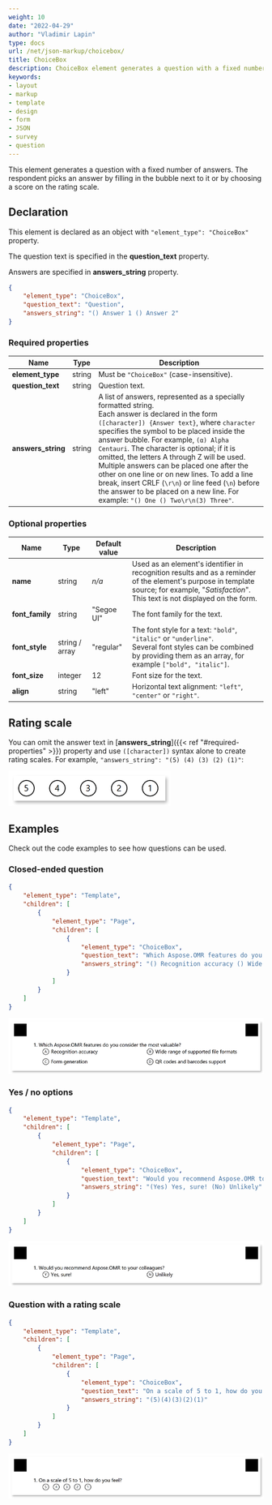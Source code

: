 ```yaml
---
weight: 10
date: "2022-04-29"
author: "Vladimir Lapin"
type: docs
url: /net/json-markup/choicebox/
title: ChoiceBox
description: ChoiceBox element generates a question with a fixed number of answers.
keywords:
- layout
- markup
- template
- design
- form
- JSON
- survey
- question
---
```


This element generates a question with a fixed number of answers. The respondent picks an answer by filling in the bubble next to it or by choosing a score on the rating scale.

## Declaration

This element is declared as an object with `"element_type": "ChoiceBox"` property.

The question text is specified in the **question_text** property.

Answers are specified in **answers_string** property.

```json
{
	"element_type": "ChoiceBox",
	"question_text": "Question",
	"answers_string": "() Answer 1 () Answer 2"
}
```

### Required properties

Name | Type | Description
---- | ---- | -----------
**element_type** | string | Must be `"ChoiceBox"` (case-insensitive).
**question_text** | string | Question text.
**answers_string** | string | A list of answers, represented as a specially formatted string.<br />Each answer is declared in the form `([character]) {Answer text}`, where `character` specifies the symbol to be placed inside the answer bubble. For example, `(α) Alpha Centauri`. The character is optional; if it is omitted, the letters A through Z will be used.<br />Multiple answers can be placed one after the other on one line or on new lines. To add a line break, insert CRLF (`\r\n`) or line feed (`\n`) before the answer to be placed on a new line. For example: `"() One () Two\r\n(3) Three"`.

### Optional properties

Name | Type | Default value | Description
---- | ---- | ------------- | -----------
**name** | string | _n/a_ | Used as an element's identifier in recognition results and as a reminder of the element's purpose in template source; for example, "_Satisfaction_".<br />This text is not displayed on the form.
**font_family** | string | "Segoe UI" | The font family for the text.
**font_style** | string / array | "regular" | The font style for a text: `"bold"`, `"italic"` or `"underline"`.<br />Several font styles can be combined by providing them as an array, for example `["bold", "italic"]`.
**font_size** | integer | 12 | Font size for the text.
**align** | string | "left" | Horizontal text alignment: `"left"`, `"center"` or `"right"`.

## Rating scale

You can omit the answer text in [**answers_string**]({{< ref "#required-properties" >}}) property and use `([character])` syntax alone to create rating scales. For example, `"answers_string": "(5) (4) (3) (2) (1)"`:

![Rating scale](rating-scale-example.png)

## Examples

Check out the code examples to see how questions can be used.

### Closed-ended question

```json
{
	"element_type": "Template",
	"children": [
		{
			"element_type": "Page",
			"children": [
				{
					"element_type": "ChoiceBox",
					"question_text": "Which Aspose.OMR features do you consider the most valuable?",
					"answers_string": "() Recognition accuracy () Wide range of supported file formats\r\n() Form generation () QR codes and barcodes support"
				}
			]
		}
	]
}
```

![Closed-ended question example](closed-ended-question-example.png)

### Yes / no options

```json
{
	"element_type": "Template",
	"children": [
		{
			"element_type": "Page",
			"children": [
				{
					"element_type": "ChoiceBox",
					"question_text": "Would you recommend Aspose.OMR to your colleagues?",
					"answers_string": "(Yes) Yes, sure! (No) Unlikely"
				}
			]
		}
	]
}
```

![Yes / no options example](yes-no-example.png)

### Question with a rating scale

```json
{
	"element_type": "Template",
	"children": [
		{
			"element_type": "Page",
			"children": [
				{
					"element_type": "ChoiceBox",
					"question_text": "On a scale of 5 to 1, how do you feel?",
					"answers_string": "(5)(4)(3)(2)(1)"
				}
			]
		}
	]
}
```

![Question with a rating scale](question-with-rating-scale-example.png)
